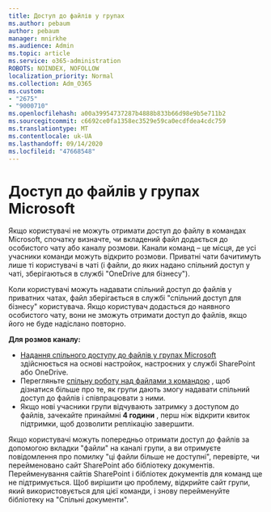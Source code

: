 ```yaml
---
title: Доступ до файлів у групах
ms.author: pebaum
author: pebaum
manager: mnirkhe
ms.audience: Admin
ms.topic: article
ms.service: o365-administration
ROBOTS: NOINDEX, NOFOLLOW
localization_priority: Normal
ms.collection: Adm_O365
ms.custom:
- "2675"
- "9000710"
ms.openlocfilehash: a00a39954737287b4888b833b66d98e9b5e711b2
ms.sourcegitcommit: c6692ce0fa1358ec3529e59ca0ecdfdea4cdc759
ms.translationtype: MT
ms.contentlocale: uk-UA
ms.lasthandoff: 09/14/2020
ms.locfileid: "47668548"
---
```

# <a name="accessing-files-in-microsoft-teams"></a>Доступ до файлів у групах Microsoft

Якщо користувачі не можуть отримати доступ до файлу в командах Microsoft, спочатку визначте, чи вкладений файл додається до особистого чату або каналу розмови. Канали команд – це місця, де усі учасники команди можуть відкрито розмови. Приватні чати бачитимуть лише ті користувачі в чаті (і файли, до яких надано спільний доступ у чаті, зберігаються в службі "OneDrive для бізнесу").

Коли користувачі можуть надавати спільний доступ до файлів у приватних чатах, файл зберігається в службі "спільний доступ для бізнесу" користувача. Якщо користувач додасться до наявного особистого чату, вони не зможуть отримати доступ до файлів, якщо його не буде надіслано повторно.    

**Для розмов каналу:**

- [Надання спільного доступу до файлів у групах Microsoft](https://docs.microsoft.com/MicrosoftTeams/sharing-files-in-teams) здійснюється на основі настройок, настроєних у службі SharePoint або OneDrive. 
- Перегляньте [спільну роботу над файлами з командою](https://support.office.com/article/Collaborate-on-files-with-your-Team-9b200289-dbac-4823-85bd-628a5c7bb0ae) , щоб дізнатися більше про те, як групи дають змогу надавати спільний доступ до файлів і співпрацювати з ними. 
- Якщо нові учасники групи відчувають затримку з доступом до файлів, зачекайте принаймні **4 години** , перш ніж відкрити квиток підтримки, щоб дозволити реплікацію завершити. 

Якщо користувачі можуть попередньо отримати доступ до файлів за допомогою вкладки "файли" на каналі групи, а ви отримуєте повідомлення про помилку "ці файли більше не доступні", перевірте, чи перейменовано сайт SharePoint або бібліотеку документів. Перейменування сайтів SharePoint і бібліотек документів для команд ще не підтримується. Щоб вирішити цю проблему, відкрийте сайт групи, який використовується для цієї команди, і знову перейменуйте бібліотеку на "Спільні документи".
